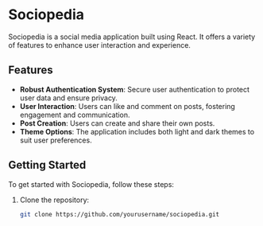 # Sociopedia

Sociopedia is a social media application built using React. It offers a variety of features to enhance user interaction and experience.

## Features

- **Robust Authentication System**: Secure user authentication to protect user data and ensure privacy.
- **User Interaction**: Users can like and comment on posts, fostering engagement and communication.
- **Post Creation**: Users can create and share their own posts.
- **Theme Options**: The application includes both light and dark themes to suit user preferences.

## Getting Started

To get started with Sociopedia, follow these steps:

1. Clone the repository:
   ```bash
   git clone https://github.com/yourusername/sociopedia.git
